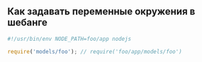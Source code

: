 ## Как задавать переменные окружения в шебанге

```javascript
#!/usr/bin/env NODE_PATH=foo/app nodejs

require('models/foo'); // require('foo/app/models/foo')
```
